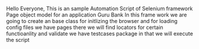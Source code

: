 Hello Everyone,
This is an sample Automation Script of Selenium framework Page object model for an application Guru Bank
In this frame work we are going to create an base class for initlizing the browser and for loading config files
we have pages there we will find locators for certain functioanlity and validate
we have testcases package in that we will execute the script
